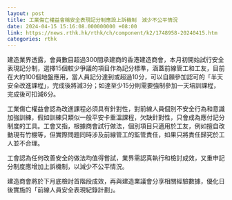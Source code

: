 ```yaml
---
layout: post
title: 工業傷亡權益會稱安全表現記分制應設上訴機制　減少不公平情況
date: 2024-04-15 15:16:08.000000000 +08:00
link: https://news.rthk.hk/rthk/ch/component/k2/1748958-20240415.htm
categories: rthk
---
```


建造業界透露，會員數目超過300間承建商的香港建造商會，本月初開始試行安全表現記分制，選擇15個較少爭議的項目作為記分標準，涵蓋前線管工和工友，目前在大約100個地盤應用，當人員記分達到或超過10分，可以自願參加認可的「半天安全改進課程」，完成後將減3分；如達至少15分則需要強制參加一天培訓課程，完成後可扣減6分。

工業傷亡權益會認為改進課程必須具有針對性，對前線人員個別不安全行為和意識加強訓練，假如訓練只類似一般平安卡重溫課程，欠缺針對性，只會成為應付記分制度的工具。工會又指，根據商會試行做法，個別項目只適用於工友，例如擅自改動現有竹棚等，但實際問題同時涉及前線管工的監管責任，如果只將責任歸究於工人並不合理。

工會認為任何改善安全的做法均值得嘗試，業界需認真執行和檢討成效，又重申記分制度應增加上訴機制，以減少不公平情況。

建造商會將於下月底檢討首階段成效，再與建造業議會分享相關經驗數據，優化日後實施的「前線人員安全表現紀錄計劃」。
